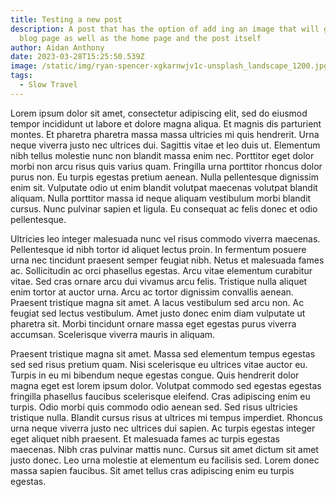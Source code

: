 ```yaml
---
title: Testing a new post
description: A post that has the option of add ing an image that will go on the
  blog page as well as the home page and the post itself
author: Aidan Anthony
date: 2023-03-28T15:25:50.539Z
image: /static/img/ryan-spencer-xgkarnwjv1c-unsplash_landscape_1200.jpg
tags:
  - Slow Travel
---
```

Lorem ipsum dolor sit amet, consectetur adipiscing elit, sed do eiusmod tempor incididunt ut labore et dolore magna aliqua. Et magnis dis parturient montes. Et pharetra pharetra massa massa ultricies mi quis hendrerit. Urna neque viverra justo nec ultrices dui. Sagittis vitae et leo duis ut. Elementum nibh tellus molestie nunc non blandit massa enim nec. Porttitor eget dolor morbi non arcu risus quis varius quam. Fringilla urna porttitor rhoncus dolor purus non. Eu turpis egestas pretium aenean. Nulla pellentesque dignissim enim sit. Vulputate odio ut enim blandit volutpat maecenas volutpat blandit aliquam. Nulla porttitor massa id neque aliquam vestibulum morbi blandit cursus. Nunc pulvinar sapien et ligula. Eu consequat ac felis donec et odio pellentesque.

Ultricies leo integer malesuada nunc vel risus commodo viverra maecenas. Pellentesque id nibh tortor id aliquet lectus proin. In fermentum posuere urna nec tincidunt praesent semper feugiat nibh. Netus et malesuada fames ac. Sollicitudin ac orci phasellus egestas. Arcu vitae elementum curabitur vitae. Sed cras ornare arcu dui vivamus arcu felis. Tristique nulla aliquet enim tortor at auctor urna. Arcu ac tortor dignissim convallis aenean. Praesent tristique magna sit amet. A lacus vestibulum sed arcu non. Ac feugiat sed lectus vestibulum. Amet justo donec enim diam vulputate ut pharetra sit. Morbi tincidunt ornare massa eget egestas purus viverra accumsan. Scelerisque viverra mauris in aliquam.

Praesent tristique magna sit amet. Massa sed elementum tempus egestas sed sed risus pretium quam. Nisi scelerisque eu ultrices vitae auctor eu. Turpis in eu mi bibendum neque egestas congue. Quis hendrerit dolor magna eget est lorem ipsum dolor. Volutpat commodo sed egestas egestas fringilla phasellus faucibus scelerisque eleifend. Cras adipiscing enim eu turpis. Odio morbi quis commodo odio aenean sed. Sed risus ultricies tristique nulla. Blandit cursus risus at ultrices mi tempus imperdiet. Rhoncus urna neque viverra justo nec ultrices dui sapien. Ac turpis egestas integer eget aliquet nibh praesent. Et malesuada fames ac turpis egestas maecenas. Nibh cras pulvinar mattis nunc. Cursus sit amet dictum sit amet justo donec. Leo urna molestie at elementum eu facilisis sed. Lorem donec massa sapien faucibus. Sit amet tellus cras adipiscing enim eu turpis egestas.